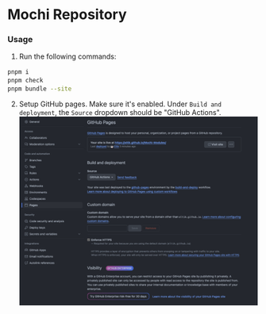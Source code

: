 # Mochi Repository

### Usage
1. Run the following commands:
```bash
pnpm i
pnpm check
pnpm bundle --site
```
2. Setup GitHub pages. Make sure it's enabled. Under `Build and deployment`, the `Source` dropdown should be "GitHub Actions".
![GitHub Pages](README/image.png)
